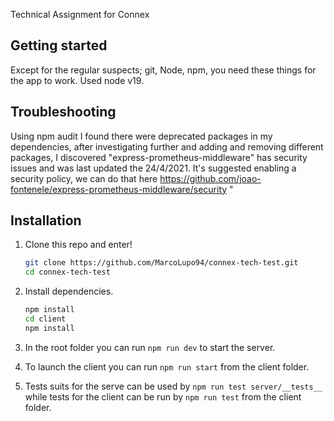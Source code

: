 Technical Assignment for Connex

## Getting started

Except for the regular suspects; git, Node, npm, you need these things for the app to work.
Used node v19.

## Troubleshooting

Using npm audit I found there were deprecated packages in my dependencies, after investigating further and adding and removing different packages,
I discovered "express-prometheus-middleware" has security issues and was last updated the 24/4/2021.
It's suggested enabling a security policy, we can do that here https://github.com/joao-fontenele/express-prometheus-middleware/security "

## Installation

1. Clone this repo and enter!

   ```bash
   git clone https://github.com/MarcoLupo94/connex-tech-test.git
   cd connex-tech-test
   ```

2. Install dependencies.

   ```bash
   npm install
   cd client
   npm install
   ```

3. In the root folder you can run `npm run dev` to start the server.
4. To launch the client you can run `npm run start` from the client folder.
5. Tests suits for the serve can be used by `npm run test server/__tests__` while tests for the client can be run by `npm run test` from the client folder.
